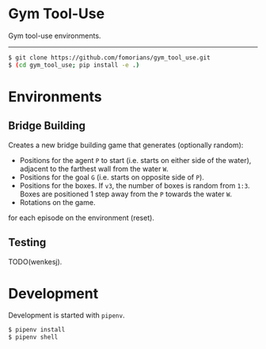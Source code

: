 # Gym Tool-Use

Gym tool-use environments.

<hr/>

```sh
$ git clone https://github.com/fomorians/gym_tool_use.git
$ (cd gym_tool_use; pip install -e .)
```

# Environments

## Bridge Building

Creates a new bridge building game that generates (optionally random): 

+ Positions for the agent `P` to start (i.e. starts on either side of the water), adjacent to the farthest wall from the water `W`.
+ Positions for the goal `G` (i.e. starts on opposite side of `P`).
+ Positions for the boxes. If `v3`, the number of boxes is random from `1:3`. Boxes are positioned 1 step away from the `P` towards the water `W`.
+ Rotations on the game.

for each episode on the environment (reset).

## Testing

TODO(wenkesj).

# Development

Development is started with `pipenv`.

```sh
$ pipenv install
$ pipenv shell
```

